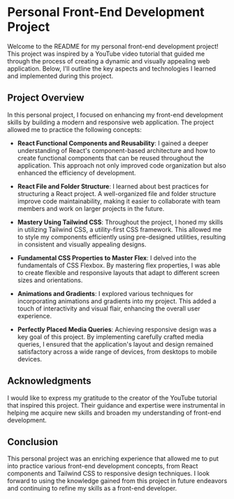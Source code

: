 

# Personal Front-End Development Project

Welcome to the README for my personal front-end development project! This project was inspired by a YouTube video tutorial that guided me through the process of creating a dynamic and visually appealing web application. Below, I'll outline the key aspects and technologies I learned and implemented during this project.

## Project Overview

In this personal project, I focused on enhancing my front-end development skills by building a modern and responsive web application. The project allowed me to practice the following concepts:

- **React Functional Components and Reusability**: I gained a deeper understanding of React's component-based architecture and how to create functional components that can be reused throughout the application. This approach not only improved code organization but also enhanced the efficiency of development.

- **React File and Folder Structure**: I learned about best practices for structuring a React project. A well-organized file and folder structure improve code maintainability, making it easier to collaborate with team members and work on larger projects in the future.

- **Mastery Using Tailwind CSS**: Throughout the project, I honed my skills in utilizing Tailwind CSS, a utility-first CSS framework. This allowed me to style my components efficiently using pre-designed utilities, resulting in consistent and visually appealing designs.

- **Fundamental CSS Properties to Master Flex**: I delved into the fundamentals of CSS Flexbox. By mastering flex properties, I was able to create flexible and responsive layouts that adapt to different screen sizes and orientations.

- **Animations and Gradients**: I explored various techniques for incorporating animations and gradients into my project. This added a touch of interactivity and visual flair, enhancing the overall user experience.

- **Perfectly Placed Media Queries**: Achieving responsive design was a key goal of this project. By implementing carefully crafted media queries, I ensured that the application's layout and design remained satisfactory across a wide range of devices, from desktops to mobile devices.

## Acknowledgments

I would like to express my gratitude to the creator of the YouTube tutorial that inspired this project. Their guidance and expertise were instrumental in helping me acquire new skills and broaden my understanding of front-end development.

## Conclusion

This personal project was an enriching experience that allowed me to put into practice various front-end development concepts, from React components and Tailwind CSS to responsive design techniques. I look forward to using the knowledge gained from this project in future endeavors and continuing to refine my skills as a front-end developer.



